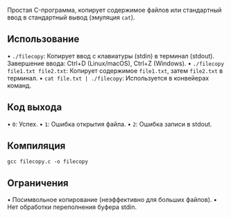 
Простая C-программа, копирует содержимое файлов или стандартный ввод в стандартный вывод (эмуляция `cat`).

## Использование

•   `./filecopy`: Копирует ввод с клавиатуры (stdin) в терминал (stdout). Завершение ввода: Ctrl+D (Linux/macOS), Ctrl+Z (Windows).
•   `./filecopy file1.txt file2.txt`: Копирует содержимое `file1.txt`, затем `file2.txt` в терминал.
•   `cat file.txt | ./filecopy`: Используется в конвейерах команд.

## Код выхода

•   `0`: Успех.
•   `1`: Ошибка открытия файла.
•   `2`: Ошибка записи в stdout.

## Компиляция

`gcc filecopy.c -o filecopy`

## Ограничения

•   Посимвольное копирование (неэффективно для больших файлов).
•   Нет обработки переполнения буфера stdin.

